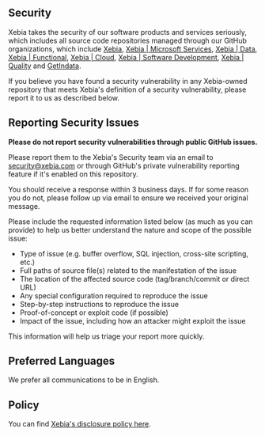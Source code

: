 ## Security

Xebia takes the security of our software products and services seriously, which includes all source code repositories managed through our GitHub organizations, which include [Xebia](https://github.com/xebia/), [Xebia | Microsoft Services](https://github.com/xpiritbv), [Xebia | Data](https://github.com/godatadriven), [Xebia | Functional](https://github.com/47degrees), [Xebia | Cloud](https://github.com/binxio), [Xebia | Software Development](https://github.com/xebia-software-development), [Xebia | Quality](https://github.com/xebiaquality) and [GetIndata](https://github.com/getindata).

If you believe you have found a security vulnerability in any Xebia-owned repository that meets Xebia's definition of a security vulnerability, please report it to us as described below.

## Reporting Security Issues

**Please do not report security vulnerabilities through public GitHub issues.**

Please report them to the Xebia's Security team via an email to [security@xebia.com](mailto:security@xebia.com) or through GitHub's private vulnerability reporting feature if it's enabled on this repository.

You should receive a response within 3 business days. If for some reason you do not, please follow up via email to ensure we received your original message.

Please include the requested information listed below (as much as you can provide) to help us better understand the nature and scope of the possible issue:

  * Type of issue (e.g. buffer overflow, SQL injection, cross-site scripting, etc.)
  * Full paths of source file(s) related to the manifestation of the issue
  * The location of the affected source code (tag/branch/commit or direct URL)
  * Any special configuration required to reproduce the issue
  * Step-by-step instructions to reproduce the issue
  * Proof-of-concept or exploit code (if possible)
  * Impact of the issue, including how an attacker might exploit the issue

This information will help us triage your report more quickly.

## Preferred Languages

We prefer all communications to be in English.

## Policy

You can find [Xebia's disclosure policy here](https://xebia.com/xebia-csirt/disclosure-policy/).
